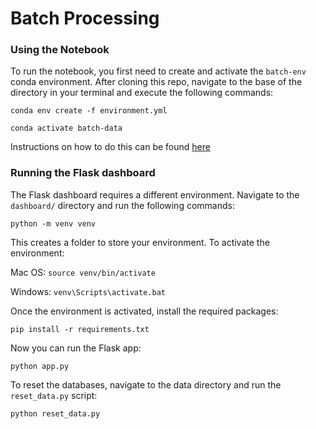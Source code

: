# Batch Processing

### Using the Notebook
To run the notebook, you first need to create and activate the `batch-env` conda environment. After cloning this repo, navigate to the base of the directory in your terminal and execute the following commands:

```conda env create -f environment.yml```

```conda activate batch-data```

Instructions on how to do this can be found [here](https://docs.conda.io/projects/conda/en/latest/user-guide/tasks/manage-environments.html)

### Running the Flask dashboard

The Flask dashboard requires a different environment. Navigate to the `dashboard/` directory and run the following commands:

```python -m venv venv```

This creates a folder to store your environment. To activate the environment:

Mac OS: ```source venv/bin/activate```

Windows: ```venv\Scripts\activate.bat```

Once the environment is activated, install the required packages:

```pip install -r requirements.txt```

Now you can run the Flask app:

```python app.py```

To reset the databases, navigate to the data directory and run the `reset_data.py` script:

```python reset_data.py```